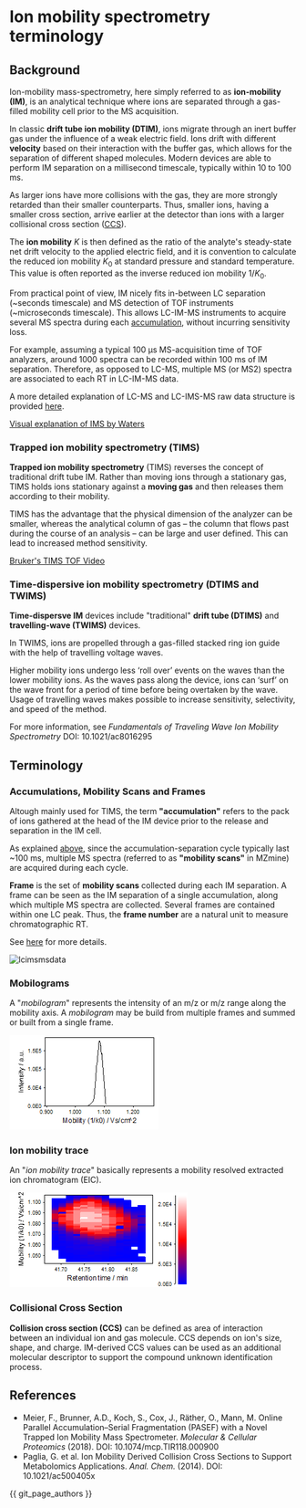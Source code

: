 # **Ion mobility spectrometry terminology**

## **Background**

Ion-mobility mass-spectrometry, here simply referred to as **ion-mobility (IM)**, is an analytical technique where ions are separated through a gas-filled mobility cell prior to the MS acquisition.

In classic **drift tube ion mobility (DTIM)**, ions migrate through an inert buffer gas under the influence of a weak electric field. Ions drift with different **velocity** based on their interaction with the buffer gas, which allows for the separation of different shaped molecules. Modern devices are able to perform IM separation on a millisecond timescale, typically within 10 to 100 ms.

As larger ions have more collisions with the gas, they are more strongly retarded than their smaller counterparts. Thus, smaller ions, having a smaller cross section, arrive earlier at the detector than ions with a larger collisional cross section ([CCS](#collisional-cross-section)).

The **ion mobility** $K$ is then defined as the ratio of the analyte's steady-state net drift velocity to the applied electric field, and it is convention to calculate the reduced ion mobility $K_0$ at standard pressure and standard temperature. This value is often reported as the inverse reduced ion mobility $1/K_0$.

From practical point of view, IM nicely fits in-between LC separation (~seconds timescale) and MS detection of TOF instruments (~microseconds timescale). This allows LC-IM-MS instruments to acquire several MS spectra during each [accumulation](#accumulations-mobility-scans-and-frames), without incurring sensitivity loss.

For example, assuming a typical 100 µs MS-acquisition time of TOF analyzers, around 1000 spectra can be recorded within 100 ms of IM separation. Therefore, as opposed to LC-MS, multiple MS (or MS2) spectra are associated to each RT in LC-IM-MS data.

A more detailed explanation of LC-MS and LC-IMS-MS raw data structure is provided [here](../../workflows/imsworkflow/lc-ms-and-lc-ims-ms-data-comparison.md).

[Visual explanation of IMS by Waters](https://www.youtube.com/watch?v=RRxW18bFbHo)

### **Trapped ion mobility spectrometry (TIMS)**

**Trapped ion mobility spectrometry** (TIMS) reverses the concept of traditional drift tube IM. Rather than moving ions through a stationary gas, TIMS holds ions stationary against a **moving gas** and then releases them according to their mobility.

TIMS has the advantage that the physical dimension of the analyzer can be smaller, whereas the analytical column of gas – the column that flows past during the course of an analysis – can be large and user defined. This can lead to increased method sensitivity.

[Bruker's TIMS TOF Video](https://www.youtube.com/watch?v=cWjz32wky2A)

### Time-dispersive ion mobility spectrometry (DTIMS and TWIMS)

**Time-dispersve IM** devices include "traditional" **drift tube (DTIMS)** and **travelling-wave (TWIMS)** devices.

In TWIMS, ions are propelled through a gas-filled stacked ring ion guide with the help of travelling voltage waves.

Higher mobility ions undergo less ‘roll over’ events on the waves than the lower mobility ions. As the waves pass along the device, ions can ‘surf’ on the wave front for a period of time before being overtaken by the wave. Usage of travelling waves makes possible to increase sensitivity, selectivity, and speed of the method.

For more information, see _Fundamentals of Traveling Wave Ion Mobility Spectrometry_ DOI: <a>10.1021/ac8016295</a>

## Terminology

### Accumulations, Mobility Scans and Frames

Altough mainly used for TIMS, the term **"accumulation"** refers to the pack of ions gathered at the head of the IM device prior to the release and separation in the IM cell.

As explained [above](#background), since the accumulation-separation cycle typically last ~100 ms, multiple MS spectra (referred to as **"mobility scans"** in MZmine) are acquired during each cycle.

**Frame** is the set of **mobility scans** collected during each IM separation. A frame can be seen as the IM separation of a single accumulation, along which multiple MS spectra are collected. Several frames are contained within one LC peak. Thus, the **frame number** are a natural unit to measure chromatographic RT.

See [here](../../workflows/imsworkflow/lc-ms-and-lc-ims-ms-data-comparison.md) for more details.

![lcimsmsdata](../../workflows/imsworkflow/lcimsmsdataformat.png)

### Mobilograms

A "_mobilogram_" represents the intensity of an m/z or m/z range along the mobility axis. A
_mobilogram_ may be build from multiple frames and summed or built from a single frame.

![mobilogram](mobilogram.png)

### Ion mobility trace

An "_ion mobility trace_" basically represents a mobility resolved extracted ion chromatogram (EIC).

![trace](trace.png)

### Collisional Cross Section

**Collision cross section (CCS)** can be defined as area of interaction between an individual ion and gas molecule. CCS depends on ion's size, shape, and charge. IM-derived CCS values can be used as an additional molecular descriptor to support the compound unknown identification process.

## References

- Meier, F., Brunner, A.D., Koch, S., Cox, J., Räther, O., Mann, M. Online Parallel Accumulation–Serial Fragmentation (PASEF) with a Novel Trapped Ion Mobility Mass Spectrometer. _Molecular & Cellular Proteomics_ (2018). DOI: <a>10.1074/mcp.TIR118.000900</a>
- Paglia, G. et al. Ion Mobility Derived Collision Cross Sections to Support Metabolomics Applications. _Anal. Chem._ (2014). DOI: <a>10.1021/ac500405x</a>

{{ git_page_authors }}
